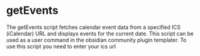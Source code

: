 # getEvents
The getEvents script fetches calendar event data from a specified ICS (iCalendar) URL and displays events for the current date. This script can be used as a user command in the obsidian community plugin templater. 
To use this script you need to enter your ics url
